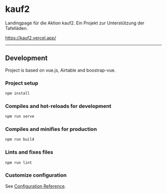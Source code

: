 # kauf2

Landingpage für die Aktion kauf2. Ein Projekt zur Unterstützung der Tafelläden.

https://kauf2.vercel.app/

---

## Development

Project is based on vue.js, Airtable and boostrap-vue.

### Project setup

```sh
npm install
```

### Compiles and hot-reloads for development

```sh
npm run serve
```

### Compiles and minifies for production

```sh
npm run build
```

### Lints and fixes files

```sh
npm run lint
```

### Customize configuration

See [Configuration Reference](https://cli.vuejs.org/config/).
